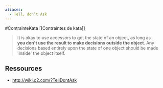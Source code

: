 ```yaml
---
aliases:
  - Tell, don’t Ask
---
```


#ContrainteKata [[Contraintes de kata]]


> It is okay to use accessors to get the state of an object, as long as **you don't use the result to make decisions outside the object**. 
> Any decisions based entirely upon the state of one object should be made 'inside' the object itself.

## Ressources
- http://wiki.c2.com/?TellDontAsk